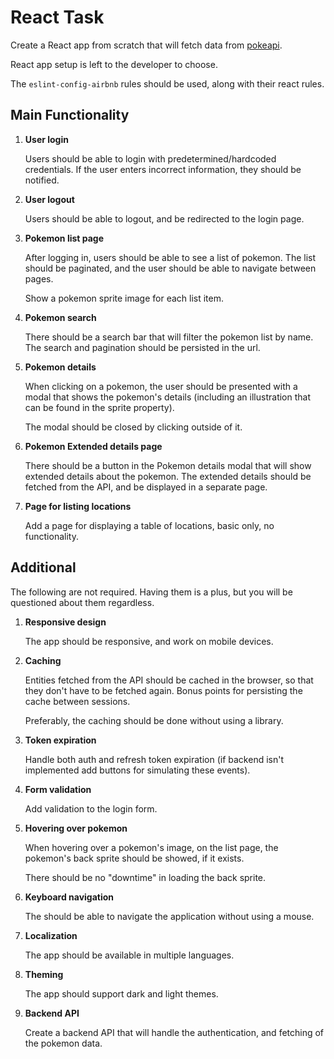 # React Task

Create a React app from scratch that will fetch data from [pokeapi](https://pokeapi.co/).

React app setup is left to the developer to choose.

The `eslint-config-airbnb` rules should be used, along with their react rules.

## Main Functionality

1. **User login**

   Users should be able to login with predetermined/hardcoded credentials. If the user enters incorrect information, they should be notified.

2. **User logout**

   Users should be able to logout, and be redirected to the login page.

3. **Pokemon list page**

   After logging in, users should be able to see a list of pokemon. The list should be paginated, and the user should be able to navigate between pages.

   Show a pokemon sprite image for each list item.

4. **Pokemon search**

   There should be a search bar that will filter the pokemon list by name. The search and pagination should be persisted in the url.

5. **Pokemon details**

   When clicking on a pokemon, the user should be presented with a modal that shows the pokemon's details (including an illustration that can be found in the sprite property).

   The modal should be closed by clicking outside of it.

6. **Pokemon Extended details page**

   There should be a button in the Pokemon details modal that will show extended details about the pokemon. The extended details should be fetched from the API, and be displayed in a separate page.

7. **Page for listing locations**

   Add a page for displaying a table of locations, basic only, no functionality.

## Additional

The following are not required.
Having them is a plus, but you will be questioned about them regardless.

1. **Responsive design**

   The app should be responsive, and work on mobile devices.

2. **Caching**

   Entities fetched from the API should be cached in the browser, so that they don't have to be fetched again. Bonus points for persisting the cache between sessions.

   Preferably, the caching should be done without using a library.

3. **Token expiration**

   Handle both auth and refresh token expiration (if backend isn't implemented add buttons for simulating these events).

4. **Form validation**

   Add validation to the login form.

5. **Hovering over pokemon**

   When hovering over a pokemon's image, on the list page, the pokemon's back sprite should be showed, if it exists.

   There should be no "downtime" in loading the back sprite.

6. **Keyboard navigation**

   The should be able to navigate the application without using a mouse.

7. **Localization**

   The app should be available in multiple languages.

8. **Theming**

   The app should support dark and light themes.

9. **Backend API**

   Create a backend API that will handle the authentication, and fetching of the pokemon data.
